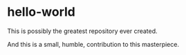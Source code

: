 # hello-world
This is possibly the greatest repository ever created.

And this is a small, humble, contribution to this masterpiece.
